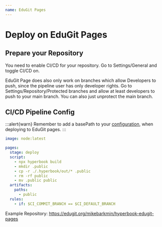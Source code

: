 ```yaml
---
name: EduGit Pages
---
```


# Deploy on EduGit Pages

## Prepare your Repository

You need to enable CI/CD for your repository. Go to Settings/General and toggle CI/CD on.

EduGit Page does also only work on branches which allow Developers to push, since the pipeline user has only developer rights. Go to Settings/Repository/Protected branches and allow at least developers to push to your main branch. You can also just unprotect the main branch.

## CI/CD Pipeline Config

:::alert{warn}
Remember to add a basePath to your [configuration](/configuration/book), when deploying to EduGit pages.
:::

```yml
image: node:latest

pages:
  stage: deploy
  script:
    - npx hyperbook build
    - mkdir .public
    - cp -r ./.hyperbook/out/* .public
    - rm -rf public
    - mv .public public
  artifacts:
    paths:
      - public
  rules:
    - if: $CI_COMMIT_BRANCH == $CI_DEFAULT_BRANCH
```

Example Repository: https://edugit.org/mikebarkmin/hyperbook-edugit-pages

